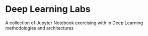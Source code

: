 # Deep Learning Labs
A collection of Jupyter Notebook exercising with in Deep Learning methodologies and architectures
